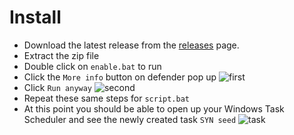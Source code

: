 # Install


- Download the latest release from the [releases](https://github.com/Craven73/hll-seed/releases) page.
- Extract the zip file
- Double click on `enable.bat` to run
- Click the `More info` button on defender pop up
![first](https://github.com/Craven73/hll-seed/assets/50681292/e02530fc-ebca-4e7b-968d-823681db9a2c)
- Click `Run anyway`
![second](https://github.com/Craven73/hll-seed/assets/50681292/bcc3a17d-b388-49db-a4db-46ac89a636a2)
- Repeat these same steps for `script.bat`
- At this point you should be able to open up your Windows Task Scheduler and see the newly created task `SYN seed`
![task](https://github.com/Craven73/hll-seed/assets/50681292/d57a539e-9eb3-49e5-9e53-5c65ebd34308)
